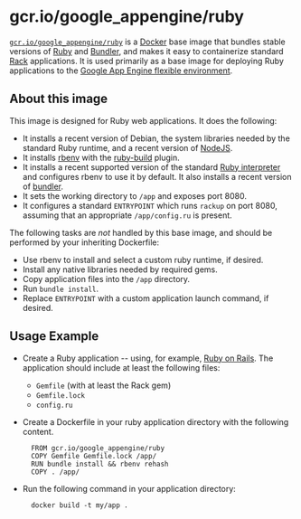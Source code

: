 # gcr.io/google_appengine/ruby

[`gcr.io/google_appengine/ruby`](http://cloud.google.com/ruby) is a
[Docker](https://docker.com) base image that bundles stable versions of
[Ruby](http://ruby-lang.org) and [Bundler](http://bundler.io), and makes it
easy to containerize standard [Rack](http://rack.github.io) applications. It
is used primarily as a base image for deploying Ruby applications to the
[Google App Engine flexible environment](https://cloud.google.com/appengine/docs/flexible/).

## About this image

This image is designed for Ruby web applications. It does the following:

- It installs a recent version of Debian, the system libraries needed by the
  standard Ruby runtime, and a recent version of [NodeJS](http://nodejs.org).
- It installs [rbenv](https://github.com/sstephenson/rbenv) with the
  [ruby-build](https://github.com/sstephenson/ruby-build) plugin.
- It installs a recent supported version of the standard
  [Ruby interpreter](http://ruby-lang.org/) and configures rbenv to use it by
  default. It also installs a recent version of [bundler](http://bundler.io).
- It sets the working directory to `/app` and exposes port 8080.
- It configures a standard `ENTRYPOINT` which runs `rackup` on port 8080,
  assuming that an appropriate `/app/config.ru` is present.

The following tasks are _not_ handled by this base image, and should be
performed by your inheriting Dockerfile:

- Use rbenv to install and select a custom ruby runtime, if desired.
- Install any native libraries needed by required gems.
- Copy application files into the `/app` directory.
- Run `bundle install`.
- Replace `ENTRYPOINT` with a custom application launch command, if desired.

## Usage Example

- Create a Ruby application -- using, for example,
  [Ruby on Rails](http://rubyonrails.org). The application should include at
  least the following files:

    - `Gemfile` (with at least the Rack gem)
    - `Gemfile.lock`
    - `config.ru`

- Create a Dockerfile in your ruby application directory with the following
  content.

        FROM gcr.io/google_appengine/ruby
        COPY Gemfile Gemfile.lock /app/
        RUN bundle install && rbenv rehash
        COPY . /app/

- Run the following command in your application directory:

        docker build -t my/app .
